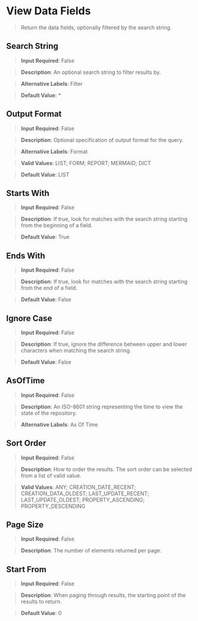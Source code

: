 # **View Data Fields**
>	Return the data fields, optionally filtered by the search string.

## **Search String**
>	**Input Required**: False

>	**Description**: An optional search string to filter results by.

>	**Alternative Labels**: Filter

>	**Default Value**: *


## **Output Format**
>	**Input Required**: False

>	**Description**: Optional specification of output format for the query.

>	**Alternative Labels**: Format

>	**Valid Values**: LIST; FORM; REPORT; MERMAID; DICT

>	**Default Value**: LIST


## **Starts With**
>	**Input Required**: False

>	**Description**: If true, look for matches with the search string starting from the beginning of  a field.

>	**Default Value**: True


## **Ends With**
>	**Input Required**: False

>	**Description**: If true, look for matches with the search string starting from the end of  a field.

>	**Default Value**: False


## **Ignore Case**
>	**Input Required**: False

>	**Description**: If true, ignore the difference between upper and lower characters when matching the search string.

>	**Default Value**: False


## **AsOfTime**
>	**Input Required**: False

>	**Description**: An ISO-8601 string representing the time to view the state of the repository.

>	**Alternative Labels**: As Of Time


## **Sort Order**
>	**Input Required**: False

>	**Description**: How to order the results. The sort order can be selected from a list of valid value.

>	**Valid Values**: ANY; CREATION_DATE_RECENT; CREATION_DATA_OLDEST; LAST_UPDATE_RECENT; LAST_UPDATE_OLDEST; PROPERTY_ASCENDING; PROPERTY_DESCENDING


## **Page Size**
>	**Input Required**: False

>	**Description**: The number of elements returned per page.


## **Start From**
>	**Input Required**: False

>	**Description**: When paging through results, the starting point of the results to return.

>	**Default Value**: 0

